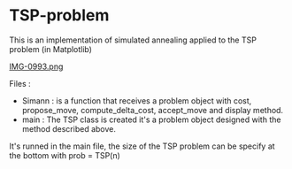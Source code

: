 # TSP-problem
This is an implementation of simulated annealing applied to the TSP problem (in Matplotlib)

[IMG-0993.png](https://postimg.cc/67cbZSkb)

Files : 

  - Simann :  is a function that receives a problem object with cost, propose_move, compute_delta_cost, accept_move and display method.
  - main : The TSP class is created it's a problem object designed with the method described above.
  
It's runned in the main file, the size of the TSP problem can be specify at the bottom with prob = TSP(n)
